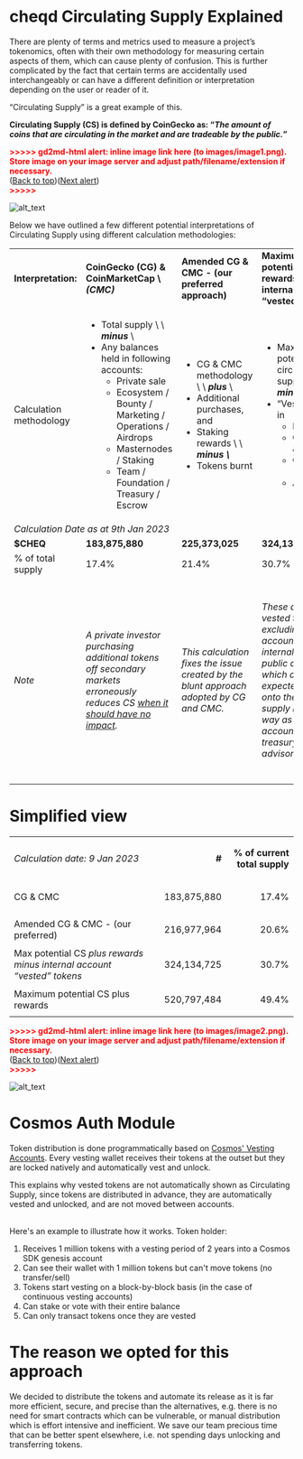 
# cheqd Circulating Supply Explained

There are plenty of terms and metrics used to measure a project’s tokenomics, often with their own methodology for measuring certain aspects of them, which can cause plenty of confusion. This is further complicated by the fact that certain terms are accidentally used interchangeably or can have a different definition or interpretation depending on the user or reader of it.

“Circulating Supply” is a great example of this.

**Circulating Supply (CS) is defined by CoinGecko as: “_The amount of coins that are circulating in the market and are tradeable by the public._”**

<p id="gdcalert1" ><span style="color: red; font-weight: bold">>>>>>  gd2md-html alert: inline image link here (to images/image1.png). Store image on your image server and adjust path/filename/extension if necessary. </span><br>(<a href="#">Back to top</a>)(<a href="#gdcalert2">Next alert</a>)<br><span style="color: red; font-weight: bold">>>>>> </span></p>

![alt_text](images/image1.png "image_tooltip")


Below we have outlined a few different potential interpretations of Circulating Supply using different calculation methodologies:

<table>
  <tr>
   <td><strong>Interpretation:</strong>
   </td>
   <td><strong>CoinGecko (CG) & CoinMarketCap  \
<em>(CMC)</em></strong>
   </td>
   <td><strong>Amended CG & CMC - (our preferred approach)</strong>
   </td>
   <td><strong>Maximum potential CS plus rewards minus internal account “vested” tokens</strong>
   </td>
   <td><strong>Maximum potential circulating supply</strong>
   </td>
  </tr>
  <tr>
   <td>Calculation methodology
   </td>
   <td>
<ul>

<li>Total supply \
 \
<strong><em>minus</em></strong> \


<li>Any balances held in following accounts: 
<ul>
 
<li>Private sale
 
<li>Ecosystem / Bounty / Marketing / Operations / Airdrops
 
<li>Masternodes / Staking
 
<li>Team / Foundation / Treasury / Escrow
</li> 
</ul>
</li> 
</ul>
   </td>
   <td>
<ul>

<li>CG & CMC methodology \
 \
<strong><em>plus</em></strong> \


<li>Additional purchases, and

<li>Staking rewards \
 \
<strong><em>minus \
</em></strong>

<li>Tokens burnt
</li>
</ul>
   </td>
   <td>
<ul>

<li>Maximum potential circulating supply \
 \
<strong><em>minus</em></strong> \


<li>“Vested” tokens in 
<ul>
 
<li>Foundation
 
<li>Community & grants
 
<li>Contributors - Team
 
<li>Advisors
</li> 
</ul>
</li> 
</ul>
   </td>
   <td>
<ul>

<li>Number of vested tokens  \
 \
<strong><em>plus \
</em></strong>

<li>New Tokens generated by inflation \
 \
<strong><em>minus</em></strong> \


<li>Vested tokens burnt (if any)
</li>
</ul>
   </td>
  </tr>
  <tr>
   <td colspan="5" ><em>Calculation Date as at 9th Jan 2023</em>
   </td>
  </tr>
  <tr>
   <td><strong>$CHEQ</strong>
   </td>
   <td><strong>183,875,880</strong>
   </td>
   <td><strong>225,373,025</strong>
   </td>
   <td><strong>324,134,725</strong>
   </td>
   <td><strong>521,670,980</strong>
   </td>
  </tr>
  <tr>
   <td>% of total supply
   </td>
   <td>17.4%
   </td>
   <td>21.4%
   </td>
   <td>30.7%
   </td>
   <td>49.5%
   </td>
  </tr>
  <tr>
   <td><em>Note</em>
   </td>
   <td><em>A private investor purchasing additional tokens off secondary markets erroneously reduces CS <span style="text-decoration:underline;">when it should have no impact</span>.</em>
   </td>
   <td><em>This calculation fixes the issue created by the blunt approach adopted by CG and CMC.</em>
   </td>
   <td><em>These are all vested tokens but excluding any accounts that are internal or non-public accounts which are not expected to come onto the circulating supply in the same way as other accounts i.e. treasury, team, and advisors.</em>
   </td>
   <td><em>This shows the theoretical maximum circulating supply. \
 \
For $CHEQ, this calculation works from the vesting schedules published in <a href="https://cheqd.io/blog/cheqds-tokenomics-for-ssi-explained-part-2">cheqd’s Tokenomics Part 2</a>, see full breakdown below.</em>
   </td>
  </tr>
</table>



# Simplified view


<table>
  <tr>
   <td><em>Calculation date: 9 Jan 2023</em>
   </td>
   <td>
   </td>
   <td><p style="text-align: right">
<strong>#</strong></p>

   </td>
   <td><p style="text-align: right">
<strong>% of current total supply</strong></p>

   </td>
  </tr>
  <tr>
   <td>CG & CMC
   </td>
   <td>
   </td>
   <td><p style="text-align: right">
183,875,880</p>

   </td>
   <td><p style="text-align: right">
17.4%</p>

   </td>
  </tr>
  <tr>
   <td>Amended CG & CMC - (our preferred)
   </td>
   <td>
   </td>
   <td><p style="text-align: right">
216,977,964</p>

   </td>
   <td><p style="text-align: right">
20.6%</p>

   </td>
  </tr>
  <tr>
   <td>Max potential CS <em>plus rewards minus internal account “vested” tokens</em>
   </td>
   <td>
   </td>
   <td><p style="text-align: right">
324,134,725</p>

   </td>
   <td><p style="text-align: right">
30.7%</p>

   </td>
  </tr>
  <tr>
   <td>Maximum potential CS plus rewards
   </td>
   <td>
   </td>
   <td><p style="text-align: right">
520,797,484</p>

   </td>
   <td><p style="text-align: right">
49.4%</p>

   </td>
  </tr>
</table>




<p id="gdcalert2" ><span style="color: red; font-weight: bold">>>>>>  gd2md-html alert: inline image link here (to images/image2.png). Store image on your image server and adjust path/filename/extension if necessary. </span><br>(<a href="#">Back to top</a>)(<a href="#gdcalert3">Next alert</a>)<br><span style="color: red; font-weight: bold">>>>>> </span></p>


![alt_text](images/image2.png "image_tooltip")



# Cosmos Auth Module

Token distribution is done programmatically based on [Cosmos' Vesting Accounts](https://docs.cosmos.network/v0.45/modules/auth/05_vesting.html#vesting). Every vesting wallet receives their tokens at the outset but they are locked natively and automatically vest and unlock.

This explains why vested tokens are not automatically shown as Circulating Supply, since tokens are distributed in advance, they are automatically vested and unlocked, and are not moved between accounts.

 \
Here's an example to illustrate how it works. Token holder:



1. Receives 1 million tokens with a vesting period of 2 years into a Cosmos SDK genesis account
2. Can see their wallet with 1 million tokens but can't move tokens (no transfer/sell)
3. Tokens start vesting on a block-by-block basis (in the case of continuous vesting accounts)
4. Can stake or vote with their entire balance
5. Can only transact tokens once they are vested


# The reason we opted for this approach

We decided to distribute the tokens and automate its release as it is far more efficient, secure, and precise than the alternatives, e.g. there is no need for smart contracts which can be vulnerable, or manual distribution which is effort intensive and inefficient. We save our team precious time that can be better spent elsewhere, i.e. not spending days unlocking and transferring tokens.

